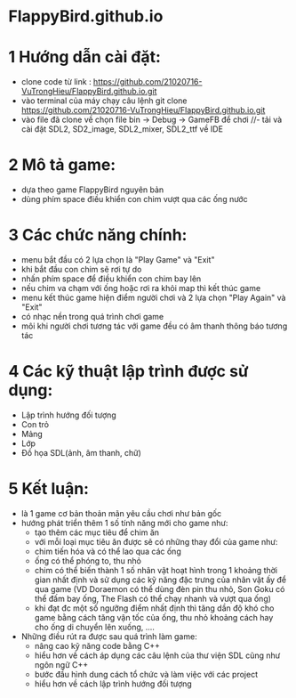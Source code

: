 # FlappyBird.github.io
# 1 Hướng dẫn cài đặt:
 - clone code từ link : https://github.com/21020716-VuTrongHieu/FlappyBird.github.io.git  
 - vào terminal của máy chạy câu lệnh git clone https://github.com/21020716-VuTrongHieu/FlappyBird.github.io.git
 - vào file đã clone về chọn file bin -> Debug -> GameFB để chơi
 //- tải và cài đặt SDL2, SD2_image, SDL2_mixer, SDL2_ttf về IDE
# 2 Mô tả game:
 - dựa theo game FlappyBird nguyên bản
 - dùng phím space điều khiển con chim vượt qua các ống nước
# 3 Các chức năng chính:
 - menu bắt đầu có 2 lựa chọn là "Play Game" và "Exit"
 - khi bắt đầu con chim sẽ rơi tự do
 - nhấn phím space để điều khiển con chim bay lên
 - nếu chim va chạm với ống hoặc rơi ra khỏi map thì kết thúc game
 - menu kết thúc game hiện điểm người chơi và 2 lựa chọn "Play Again" và "Exit"
 - có nhạc nền trong quá trình chơi game
 - môi khi người chơi tương tác với game đều có âm thanh thông báo tương tác
# 4 Các kỹ thuật lập trình được sử dụng:
 - Lập trình hướng đối tượng
 - Con trỏ
 - Mảng
 - Lớp
 - Đồ họa SDL(ảnh, âm thanh, chữ)
# 5 Kết luận:
 - là 1 game cơ bản thoản mãn yêu cầu chơi như bản gốc
 - hướng phát triển thêm 1 số tính năng mới cho game như:
   + tạo thêm các mục tiêu để chim ăn 
   + với mỗi loại mục tiêu ăn được sẽ có những thay đổi của game như:
    - chim tiến hóa và có thể lao qua các ống
    - ống có thể phóng to, thu nhỏ 
    - chim có thể biến thành 1 số nhân vật hoạt hình trong 1 khoảng thời gian nhất định và sử dụng các kỹ năng đặc trưng của nhân vật ấy để qua game
    (VD Doraemon có thể dùng đèn pin thu nhỏ, Son Goku có thể đấm bay ống, The Flash có thể chạy nhanh và vượt qua ống)
   + khi đạt đc một số ngưỡng điểm nhất định thì tăng dần độ khó cho game bằng cách tăng vận tốc của ống, thu nhỏ khoảng cách hay cho ống di chuyển lên xuống, ....
 - Những điều rút ra được sau quá trình làm game:
   + nâng cao kỹ năng code bằng C++
   + hiểu hơn về cách áp dụng các câu lệnh của thư viện SDL cũng như ngôn ngữ C++
   + bước đầu hình dung cách tổ chức và làm việc với các project 
   + hiểu hơn về cách lập trình hướng đối tượng
    
   
